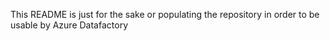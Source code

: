 This README is just for the sake or populating the repository in order to be usable by Azure Datafactory
